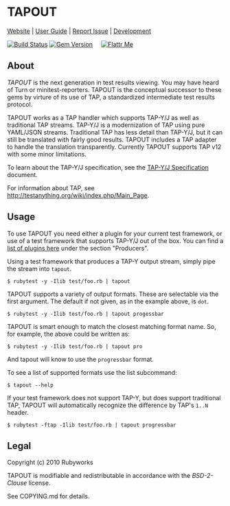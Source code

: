 # TAPOUT

[Website](http://rubyworks.github.com/tapout) |
[User Guide](http://github.com/rubyworks/tapout/wiki) |
[Report Issue](http://github.com/rubyworks/tapout/issues) |
[Development](http://github.com/rubyworks/tapout)

[![Build Status](https://secure.travis-ci.org/rubyworks/tapout.png)](http://travis-ci.org/rubyworks/tapout)
[![Gem Version](https://badge.fury.io/rb/tapout.png)](http://badge.fury.io/rb/tapout) &nbsp; &nbsp;
[![Flattr Me](http://api.flattr.com/button/flattr-badge-large.png)](http://flattr.com/thing/324911/Rubyworks-Ruby-Development-Fund)


## About

*TAPOUT* is the next generation in test results viewing. You may have heard
of Turn or minitest-reporters. TAPOUT is the conceptual successor to these
gems by virture of its use of TAP, a standardized intermediate test results
protocol. 

TAPOUT works as a TAP handler which supports TAP-Y/J as well as traditional
TAP streams. TAP-Y/J is a modernization of TAP using pure YAML/JSON streams.
Traditional TAP has less detail than TAP-Y/J, but it can still be translated
with fairly good results. TAPOUT includes a TAP adapter to handle the
translation transparently. Currently TAPOUT supports TAP v12 with some minor
limitations.

To learn about the TAP-Y/J specification, see the [TAP-Y/J Specification](https://github.com/rubyworks/tapout/wiki/Specification) document.

For information about TAP, see http://testanything.org/wiki/index.php/Main_Page.


## Usage

To use TAPOUT you need either a plugin for your current test framework, or use of
a test framework that supports TAP-Y/J out of the box. You can find a 
[list of plugins here](https://https://github.com/rubyworks/tapout/wiki)
under the section "Producers".

Using a test framework that produces a TAP-Y output stream, simply pipe
the stream into `tapout`.

    $ rubytest -y -Ilib test/foo.rb | tapout

TAPOUT supports a variety of output formats. These are selectable via the 
first argument. The default if not given, as in the example above, is `dot`.

    $ rubytest -y -Ilib test/foo.rb | tapout progessbar

TAPOUT is smart enough to match the closest matching format name. So, for
example, the above could be written as:

    $ rubytest -y -Ilib test/foo.rb | tapout pro

And tapout will know to use the `progressbar` format.

To see a list of supported formats use the list subcommand:

    $ tapout --help

If your test framework does not support TAP-Y, but does support traditional
TAP, TAPOUT will automatically recognize the difference by TAP's `1..N` header.

    $ rubytest -ftap -Ilib test/foo.rb | tapout progressbar


## Legal

Copyright (c) 2010 Rubyworks

TAPOUT is modifiable and redistributable in accordance with the *BSD-2-Clause* license.

See COPYING.md for details.

